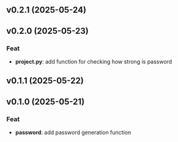 ## v0.2.1 (2025-05-24)

## v0.2.0 (2025-05-23)

### Feat

- **project.py**: add function for checking how strong is password

## v0.1.1 (2025-05-22)

## v0.1.0 (2025-05-21)

### Feat

- **password**: add password generation function
